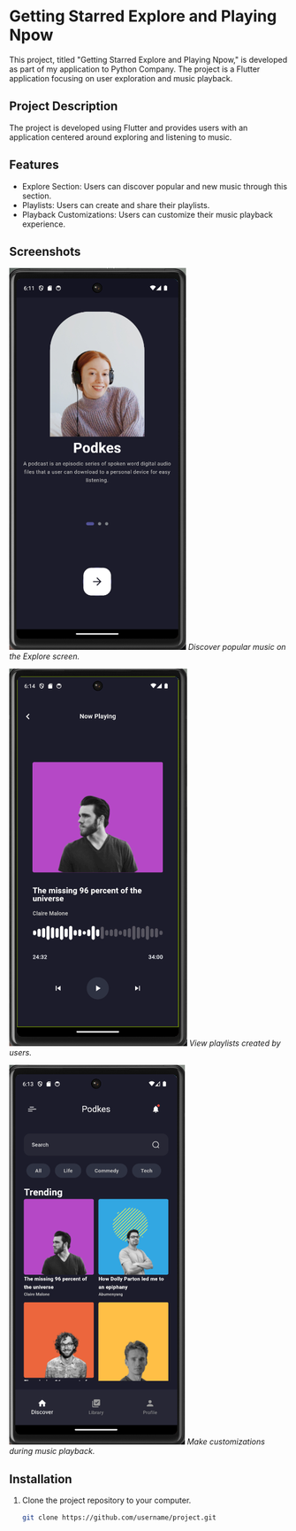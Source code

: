 # Getting Starred Explore and Playing Npow

This project, titled "Getting Starred Explore and Playing Npow," is developed as part of my application to Python Company. The project is a Flutter application focusing on user exploration and music playback.

## Project Description

The project is developed using Flutter and provides users with an application centered around exploring and listening to music.

## Features

- Explore Section: Users can discover popular and new music through this section.
- Playlists: Users can create and share their playlists.
- Playback Customizations: Users can customize their music playback experience.

## Screenshots

![Getting Started](readmeimages/gettingstarted.png)
*Discover popular music on the Explore screen.*

![Playlists Screen](readmeimages/nowplaying.png)
*View playlists created by users.*

![Playback Screen](readmeimages/explore.png)
*Make customizations during music playback.*

## Installation

1. Clone the project repository to your computer.
   ```bash
   git clone https://github.com/username/project.git
